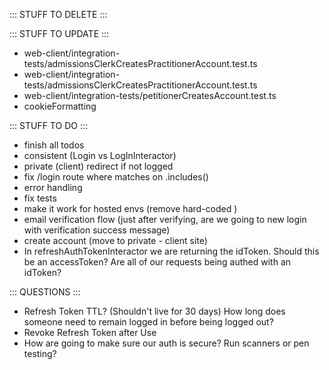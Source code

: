 ::: STUFF TO DELETE :::



::: STUFF TO UPDATE :::
- web-client/integration-tests/admissionsClerkCreatesPractitionerAccount.test.ts
- web-client/integration-tests/admissionsClerkCreatesPractitionerAccount.test.ts
- web-client/integration-tests/petitionerCreatesAccount.test.ts
- cookieFormatting


::: STUFF TO DO :::
- finish all todos
- consistent (Login vs LogInInteractor)
- private (client) redirect if not logged
- fix /login route where matches on .includes()
- error handling
- fix tests
- make it work for hosted envs (remove hard-coded )
- email verification flow (just after verifying, are we going to new login with verification success message)
- create account (move to private - client site)
- In refreshAuthTokenInteractor we are returning the idToken. Should this be an accessToken? Are all of our requests being authed with an idToken?

::: QUESTIONS :::
- Refresh Token TTL? (Shouldn't live for 30 days) 
  How long does someone need to remain logged in before being logged out?
- Revoke Refresh Token after Use
- How are going to make sure our auth is secure? Run scanners or pen testing? 

